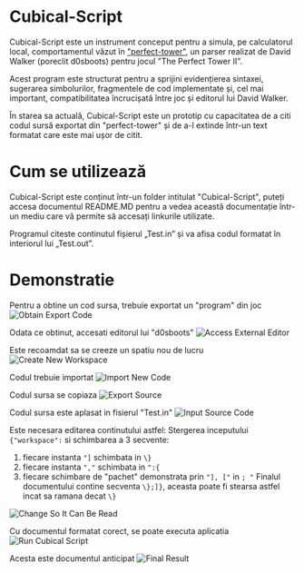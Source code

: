# Cubical-Script
Cubical-Script este un instrument conceput pentru a simula, pe calculatorul local, comportamentul văzut în ["perfect-tower"](https://github.com/d0sboots/PerfectTower?tab=readme-ov-file#improved-code-editor), un parser realizat de David Walker (poreclit d0sboots) pentru jocul "The Perfect Tower II”.

Acest program este structurat pentru a sprijini evidențierea sintaxei, sugerarea simbolurilor, fragmentele de cod implementate și, cel mai important, compatibilitatea încrucișată între joc și editorul lui David Walker.

În starea sa actuală, Cubical-Script este un prototip cu capacitatea de a citi codul sursă exportat din "perfect-tower" și de a-l extinde într-un text formatat care este mai ușor de citit.

# Cum se utilizează
Cubical-Script este conținut într-un folder intitulat "Cubical-Script", puteți accesa documentul README.MD pentru a vedea această documentație într-un mediu care vă permite să accesați linkurile utilizate.

Programul citeste continutul fișierul „Test.in” și va afisa codul formatat în interiorul lui „Test.out”.


# Demonstratie

Pentru a obtine un cod sursa, trebuie exportat un "program" din joc
![Obtain Export Code](https://github.com/Codrineye/Cubical-Script/assets/87333825/42213326-8b88-4105-9921-b4ac52a24025)

Odata ce obtinut, accesati editorul lui "d0sboots"
![Access External Editor](https://github.com/Codrineye/Cubical-Script/assets/87333825/c53ca976-245a-4c1f-8415-96ca50529cc8)

Este recoamdat sa se creeze un spatiu nou de lucru
![Create New Workspace](https://github.com/Codrineye/Cubical-Script/assets/87333825/31e621a9-a513-40b5-bf19-067df63a9446)

Codul trebuie importat
![Import New Code](https://github.com/Codrineye/Cubical-Script/assets/87333825/99141857-3613-478c-a2b6-489cc7104486)

Codul sursa se copiaza
![Export Source](https://github.com/Codrineye/Cubical-Script/assets/87333825/15da7dcc-e01e-4acf-9d2e-daaf83e27670)

Codul sursa este aplasat in fisierul "Test.in"
![Input Source Code](https://github.com/Codrineye/Cubical-Script/assets/87333825/811d25c6-b28b-44ca-9bcc-f3e963ac266e)

Este necesara editarea continutului astfel:
Stergerea inceputului `{"workspace":` si schimbarea a 3 secvente:
1. fiecare instanta `"]` schimbata in `\}`
2. fiecare instanta `","` schimbata in `":{`
3. fiecare schimbare de "pachet" demonstrata prin `"], ["` in `; "`
Finalul documentului contine secventa `\};]}`, aceasta poate fi stearsa astfel incat sa ramana decat `\}`

![Change So It Can Be Read](https://github.com/Codrineye/Cubical-Script/assets/87333825/ad177afc-f107-4f67-a62a-eb939e3341ff)

Cu documentul formatat corect, se poate executa aplicatia
![Run Cubical Script](https://github.com/Codrineye/Cubical-Script/assets/87333825/ce491778-c90f-44e8-afcd-3fdf77cd6036)

Acesta este documentul anticipat
![Final Result](https://github.com/Codrineye/Cubical-Script/assets/87333825/a852dc3b-3e3f-4b30-b7f7-681977ed73a4)
